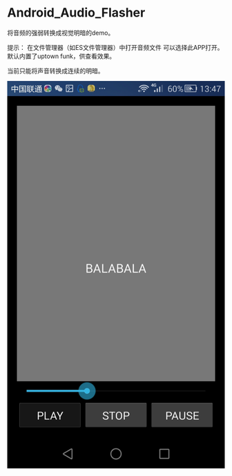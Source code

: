 # Android_Audio_Flasher

将音频的强弱转换成视觉明暗的demo。

提示：
在文件管理器（如ES文件管理器）中打开音频文件  可以选择此APP打开。
默认内置了uptown funk，供查看效果。

当前只能将声音转换成连续的明暗。

![image](https://github.com/rabbitinhere/Android_Audio_Flasher/raw/master/preview.jpeg)
